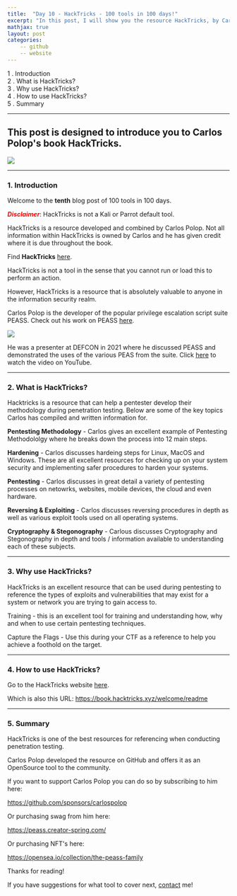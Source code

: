 ```yaml
---
title:  "Day 10 - HackTricks - 100 tools in 100 days!"
excerpt: "In this post, I will show you the resource HackTricks, by Carlos Polop, and how it works."
mathjax: true
layout: post
categories:
    -- github
    -- website
---
```


1 . Introduction
<br>
2 . What is HackTricks?
<br>
3 . Why use HackTricks?
<br>
4 . How to use HackTricks?
<br>
5 . Summary

---

## This post is designed to introduce you to Carlos Polop's book HackTricks.

![](https://1517081779-files.gitbook.io/~/files/v0/b/gitbook-x-prod.appspot.com/o/spaces%2F-L_2uGJGU7AVNRcqRvEi%2Fuploads%2Fknx6keqM3iA5AOkoT7v9%2Fp.png?alt=media&token=30080e14-4e7a-43a2-82ce-47003cbb1b37)

---

### 1. **Introduction**

Welcome to the **tenth** blog post of 100 tools in 100 days.<br> 

<span style="color:red">***Disclaimer***</span>: HackTricks is not a Kali or Parrot default tool. 

HackTricks is a resource developed and combined by Carlos Polop. Not all information within HackTricks is owned by Carlos and he has given credit where it is due throughout the book. 

Find **HackTricks** [here](https://book.hacktricks.xyz/welcome/readme).

HackTricks is not a tool in the sense that you cannot run or load this to perform an action. 

However, HackTricks is a resource that is absolutely valuable to anyone in the information security realm.

Carlos Polop is the developer of the popular privilege escalation script suite PEASS. Check out his work on PEASS [here](https://github.com/carlospolop/PEASS-ng).

![](https://raw.githubusercontent.com/carlospolop/PEASS-ng/master/linPEAS/images/peass.png)

He was a presenter at DEFCON in 2021 where he discussed PEASS and demonstrated the uses of the various PEAS from the suite. Click [here](https://www.youtube.com/watch?v=9_fJv_weLU0&list=PL9fPq3eQfaaDxjpXaDYApfVA_IB8T14w7&ab_channel=DEFCONConference) to watch the video on YouTube.


---

### 2. **What is HackTricks?**

Hacktricks is a resource that can help a pentester develop their methodology during penetration testing. Below are some of the key topics Carlos has compiled and written information for. 

**Pentesting Methodology** - Carlos gives an excellent example of Pentesting Methodololgy where he breaks down the process into 12 main steps.

**Hardening** - Carlos discusses hardeing steps for Linux, MacOS and Windows. These are all excellent resources for checking up on your system security and implementing safer procedures to harden your systems. 

**Pentesting** - Carlos discusses in great detail a variety of pentesting processes on netowrks, websites, mobile devices, the cloud and even hardware.

**Reversing & Exploiting** - Carlos discusses reversing procedures in depth as well as various exploit tools used on all operating systems. 

**Cryptography & Stegonography** - Carlous discusses Cryptography and Stegonography in depth and tools / information available to understanding each of these subjects. 

---

### 3. **Why use HackTricks?**

HackTricks is an excellent resource that can be used during pentesting to reference the types of exploits and vulnerabilities that may exist for a system or network you are trying to gain access to. 

Training - this is an excellent tool for training and understanding how, why and when to use certain pentesting techniques. 

Capture the Flags - Use this during your CTF as a reference to help you achieve a foothold on the target. 

---

### 4. **How to use HackTricks?**

Go to the HackTricks website [here](https://book.hacktricks.xyz/welcome/readme).

Which is also this URL:
https://book.hacktricks.xyz/welcome/readme

---

### 5. **Summary**

HackTricks is one of the best resources for referencing when conducting penetration testing. 

Carlos Polop developed the resource on GitHub and offers it as an OpenSource tool to the community. 

If you want to support Carlos Polop you can do so by subscribing to him here:

https://github.com/sponsors/carlospolop


Or purchasing swag from him here:

https://peass.creator-spring.com/

Or purchasing NFT's here:

https://opensea.io/collection/the-peass-family

Thanks for reading!<br>

If you have suggestions for what tool to cover next, [contact](mailto:matthew.o.mccorkle@gmail.com) me!